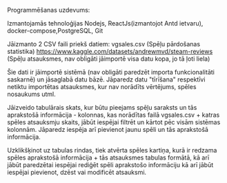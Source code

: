 Programmēšanas uzdevums:

Izmantojamās tehnoloģijas Nodejs, ReactJs(izmantojot Antd ietvaru),
docker-compose,PostgreSQL, Git

Jāizmanto 2 CSV faili priekš datiem:
vgsales.csv (Spēļu pārdošanas statistika)
https://www.kaggle.com/datasets/andrewmvd/steam-reviews  (Spēļu
atsauksmes, nav obligāti jāimportē visa datu kopa, jo tā ļoti liela)

Šie dati ir jāimportē sistēmā (nav obligāti paredzēt importa
funkcionalitāti saskarnē) un jāsaglabā datu bāzē. Jāparedz datu
"tīrīšana" respektīvi netiktu importētas atsauksmes, kur nav norādīts
vērtējums, spēles nosaukums utml.

Jāizveido tabulārais skats, kur būtu pieejams spēļu saraksts un tās
aprakstošā informācija - kolonnas, kas norādītas failā vgsales.csv +
katras spēles atsauksmju skaits, jābūt iespējai filtrēt un kārtot pēc
visām sistēmas kolonnām. Jāparedz iespēja arī pievienot jaunu spēli un
tās aprakstošā informācija.

Uzklikšķinot uz tabulas rindas, tiek atvērta spēles kartiņa, kurā ir
redzama spēles aprakstošā informācija + tās atsauksmes tabulas formātā,
kā arī jābūt paredzētai iespējai rediģēt spēli aprakstošo informāciju kā
arī jābūt iespējai pievienot, dzēst vai modificēt atsauksmi.